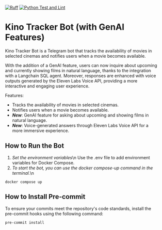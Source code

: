 [![Ruff](https://img.shields.io/endpoint?url=https://raw.githubusercontent.com/astral-sh/ruff/main/assets/badge/v2.json)](https://github.com/astral-sh/ruff)
[![Python Test and Lint](https://github.com/dsaad68/kino-checker/actions/workflows/main.yml/badge.svg)](https://github.com/dsaad68/kino-checker/actions/workflows/main.yml)
# Kino Tracker Bot (with GenAI Features)

Kino Tracker Bot is a Telegram bot that tracks the availability of movies in selected cinemas and notifies users when a movie becomes available.

With the addition of a GenAI feature, users can now inquire about upcoming and currently showing films in natural language, thanks to the integration with a Langchain SQL agent.
Moreover, responses are enhanced with voice outputs generated by the Eleven Labs Voice API, providing a more interactive and engaging user experience.

Features:
- Tracks the availability of movies in selected cinemas.
- Notifies users when a movie becomes available.
- _**New**_: GenAI feature for asking about upcoming and showing films in natural language.
- _**New**_: Voice-generated answers through Eleven Labs Voice API for a more immersive experience.

## How to Run the Bot

1. *Set the environment variables*\n
Use the .env file to add environment variables for Docker Compose.
2. *To start the bot, you can use the docker compose-up command in the terminal.*\n
```shell
docker compose up
```

## How to Install Pre-commit

To ensure your commits meet the repository's code standards, install the pre-commit hooks using the following command:

```sh
pre-commit install
```
